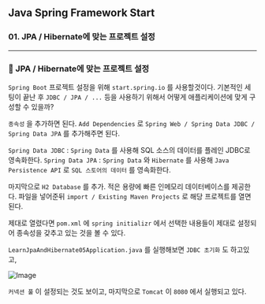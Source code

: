 ## Java Spring Framework Start

### 01. JPA / Hibernate에 맞는 프로젝트 설정

---

### 📌 JPA / Hibernate에 맞는 프로젝트 설정

`Spring Boot` 프로젝트 설정을 위해 `start.spring.io` 를 사용할것이다.
기본적인 세팅이 끝난 후 `JDBC / JPA / ...` 등을 사용하기 위해서 어떻게 애플리케이션에 맞게 구성할 수 있을까?

`종속성` 을 추가하면 된다.
`Add Dependencies` 로 `Spring Web / Spring Data JDBC / Spring Data JPA` 를 추가해주면 된다.

`Spring Data JDBC` : `Spring Data` 를 사용해 SQL 소스의 데이터를 플레인 JDBC로 영속화한다.
`Spring Data JPA` : `Spring Data` 와 `Hibernate` 를 사용해 `Java Persistence API` 로 `SQL 스토어의 데이터` 를 영속화한다.

마지막으로 `H2 Database` 를 추가. 적은 용량에 빠른 인메모리 데이터베이스를 제공한다. 파일을 넣어준뒤 `import / Existing Maven Projects` 로 해당 프로젝트를 열면 된다.

제대로 열렸다면 `pom.xml` 에 `spring initializr` 에서 선택한 내용들이 제대로 설정되어 종속성을 갖추고 있는 것을 볼 수 있다.

`LearnJpaAndHibernate05Application.java` 를 실행해보면 `JDBC 초기화` 도 하고있고,

![Image](https://github.com/user-attachments/assets/218110de-8b96-4447-8c6d-b7f161db8b5c)

`커넥션 풀` 이 설정되는 것도 보이고, 마지막으로 `Tomcat` 이 `8080` 에서 실행되고 있다.
